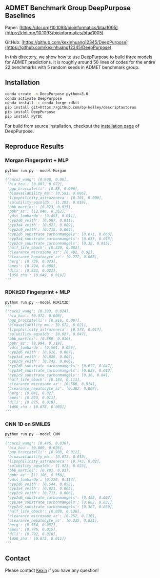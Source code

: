 ## ADMET Benchmark Group DeepPurpose Baselines

Paper: [https://doi.org/10.1093/bioinformatics/btaa1005](https://doi.org/10.1093/bioinformatics/btaa1005)

GitHub: [https://github.com/kexinhuang12345/DeepPurpose](https://github.com/kexinhuang12345/DeepPurpose)

In this directory, we show how to use DeepPurpose to build three models for ADMET predictions. It is roughly around 50 lines of codes for the entire 22 benchmarks with 5 random seeds in ADMET benchmark group.


## Installation

```bash
conda create -n DeepPurpose python=3.6
conda activate DeepPurpose
conda install -c conda-forge rdkit
pip install git+https://github.com/bp-kelley/descriptastorus
pip install DeepPurpose
pip install PyTDC
```

For build from source installation, checkout the [installation page](https://github.com/kexinhuang12345/DeepPurpose#install--usage) of DeepPurpose.

## Reproduce Results

### Morgan Fingerprint + MLP

```python
python run.py --model Morgan
'''
{'caco2_wang': [0.908, 0.06],
 'hia_hou': [0.807, 0.072],
 'pgp_broccatelli': [0.88, 0.006],
 'bioavailability_ma': [0.581, 0.086],
 'lipophilicity_astrazeneca': [0.701, 0.009],
 'solubility_aqsoldb': [1.203, 0.019],
 'bbb_martins': [0.823, 0.015],
 'ppbr_az': [12.848, 0.362],
 'vdss_lombardo': [0.493, 0.011],
 'cyp2d6_veith': [0.587, 0.011],
 'cyp3a4_veith': [0.827, 0.009],
 'cyp2c9_veith': [0.715, 0.004],
 'cyp2d6_substrate_carbonmangels': [0.671, 0.066],
 'cyp3a4_substrate_carbonmangels': [0.633, 0.013],
 'cyp2c9_substrate_carbonmangels': [0.38, 0.015],
 'half_life_obach': [0.329, 0.083],
 'clearance_microsome_az': [0.492, 0.02],
 'clearance_hepatocyte_az': [0.272, 0.068],
 'herg': [0.736, 0.023],
 'ames': [0.794, 0.008],
 'dili': [0.832, 0.021],
 'ld50_zhu': [0.649, 0.019]}
'''
```

### RDKit2D Fingerprint + MLP

```python
python run.py --model RDKit2D
'''
{'caco2_wang': [0.393, 0.024],
 'hia_hou': [0.972, 0.008],
 'pgp_broccatelli': [0.918, 0.007],
 'bioavailability_ma': [0.672, 0.021],
 'lipophilicity_astrazeneca': [0.574, 0.017],
 'solubility_aqsoldb': [0.827, 0.047],
 'bbb_martins': [0.889, 0.016],
 'ppbr_az': [9.994, 0.319],
 'vdss_lombardo': [0.561, 0.025],
 'cyp2d6_veith': [0.616, 0.007],
 'cyp3a4_veith': [0.829, 0.007],
 'cyp2c9_veith': [0.742, 0.006],
 'cyp2d6_substrate_carbonmangels': [0.677, 0.047],
 'cyp3a4_substrate_carbonmangels': [0.639, 0.012],
 'cyp2c9_substrate_carbonmangels': [0.36, 0.04],
 'half_life_obach': [0.184, 0.111],
 'clearance_microsome_az': [0.586, 0.014],
 'clearance_hepatocyte_az': [0.382, 0.007],
 'herg': [0.841, 0.02],
 'ames': [0.823, 0.011],
 'dili': [0.875, 0.019],
 'ld50_zhu': [0.678, 0.003]}
'''
```

### CNN 1D on SMILES

```python
python run.py --model CNN
'''
{'caco2_wang': [0.446, 0.036],
 'hia_hou': [0.869, 0.026],
 'pgp_broccatelli': [0.908, 0.012],
 'bioavailability_ma': [0.613, 0.013],
 'lipophilicity_astrazeneca': [0.743, 0.02],
 'solubility_aqsoldb': [1.023, 0.023],
 'bbb_martins': [0.781, 0.03],
 'ppbr_az': [11.106, 0.358],
 'vdss_lombardo': [0.226, 0.114],
 'cyp2d6_veith': [0.544, 0.053],
 'cyp3a4_veith': [0.821, 0.003],
 'cyp2c9_veith': [0.713, 0.006],
 'cyp2d6_substrate_carbonmangels': [0.485, 0.037],
 'cyp3a4_substrate_carbonmangels': [0.662, 0.031],
 'cyp2c9_substrate_carbonmangels': [0.367, 0.059],
 'half_life_obach': [0.038, 0.138],
 'clearance_microsome_az': [0.252, 0.116],
 'clearance_hepatocyte_az': [0.235, 0.021],
 'herg': [0.754, 0.037],
 'ames': [0.776, 0.015],
 'dili': [0.792, 0.016],
 'ld50_zhu': [0.675, 0.011]}
'''
```

## Contact

Please contact [Kexin](mailto:kexinhuang@hsph.harvard.edu) if you have any question!